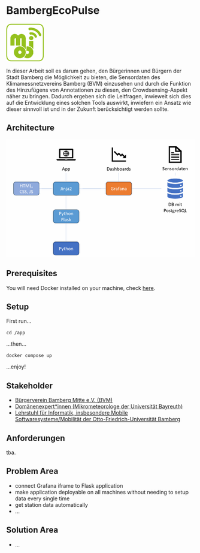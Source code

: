 # BambergEcoPulse
<img src="/misc/mobi_logo.png" alt="MOBI-Logo" width="100" height="100">

In dieser Arbeit soll es darum gehen, den Bürgerinnen und Bürgern der Stadt Bamberg die Möglichkeit zu bieten, die Sensordaten des Klimamessnetzvereins Bamberg (BVM) einzusehen und durch die Funktion des Hinzufügens von Annotationen zu diesen, den Crowdsensing-Aspekt näher zu bringen. Dadurch ergeben sich die Leitfragen, inwieweit sich dies auf die Entwicklung eines solchen Tools auswirkt, inwiefern ein Ansatz wie dieser sinnvoll ist und in der Zukunft berücksichtigt werden sollte.

## Architecture

![Architektur](doc/appendices/Architektur.png "Architektur")

## Prerequisites

You will need Docker installed on your machine, check [here](https://www.docker.com/get-started/).

## Setup

First run...
```
cd /app
```

...then...
```
docker compose up
```
...enjoy!

## Stakeholder

- [Bürgerverein Bamberg Mitte e.V. (BVM)](https://bvm-bamberg.de/de/home/)
- [Domänenexpert*innen (Mikrometeorologe der Universität Bayreuth)](https://www.micrometeorology.de/)
- [Lehrstuhl für Informatik, insbesondere Mobile Softwaresysteme/Mobilität der Otto-Friedrich-Universität Bamberg](https://www.uni-bamberg.de/mobi/)

## Anforderungen

tba.

## Problem Area

- connect Grafana iframe to Flask application
- make application deployable on all machines without needing to setup data every single time
- get station data automatically
- ...

## Solution Area

- ...